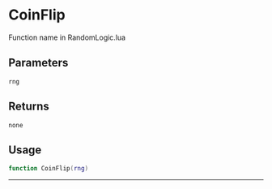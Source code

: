 # CoinFlip
Function name in RandomLogic.lua
## Parameters
`rng`
## Returns
`none`
## Usage
```lua
function CoinFlip(rng)
```
---
